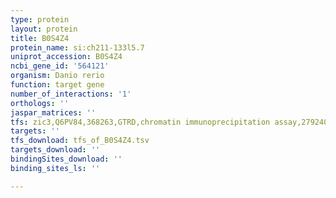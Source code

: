 ```yaml
---
type: protein
layout: protein
title: B0S4Z4
protein_name: si:ch211-133l5.7
uniprot_accession: B0S4Z4
ncbi_gene_id: '564121'
organism: Danio rerio
function: target gene
number_of_interactions: '1'
orthologs: ''
jaspar_matrices: ''
tfs: zic3,Q6PV84,368263,GTRD,chromatin immunoprecipitation assay,27924024%5Buid%5D,No
targets: ''
tfs_download: tfs_of_B0S4Z4.tsv
targets_download: ''
bindingSites_download: ''
binding_sites_ls: ''

---
```

